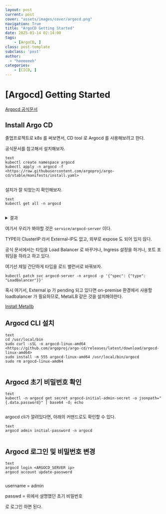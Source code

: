 ```yaml
---
layout: post
current: post
cover: "assets/images/cover/argocd.png"
navigation: True
title: "ArgoCD Getting Started"
date: 2025-01-14 02:14:00
tags:
    - [ArgoCD, ]
class: post-template
subclass: 'post'
author: 
  - "hoeeeeeh"
categories:
    - [CICD, ]
---
```


# [Argocd] Getting Started


[Argocd 공식문서](https://argo-cd.readthedocs.io/en/stable/getting_started/)


## Install Argo CD


졸업프로젝트로 k8s 를 써보면서, CD tool 로 Argocd 를 사용해보려고 한다.


공식문서를 참고해서 설치해보자.



```
text
kubectl create namespace argocd
kubectl apply -n argocd -f <https://raw.githubusercontent.com/argoproj/argo-cd/stable/manifests/install.yaml>


```



설치가 잘 되었는지 확인해보자.



```
text
kubectl get all -n argocd


```



<details>
<summary> 결과 </summary>
<code>
<pre>
...
pod/argocd-redis-774dbf45f8-mvw4n                       1/1     Running   0          4m56s
pod/argocd-repo-server-76d7968f94-j99cw                 1/1     Running   0          4m56s
pod/argocd-server-5db7487c98-ljqhr                      1/1     Running   0          4m56s
...


NAME                                              TYPE        CLUSTER-IP       EXTERNAL-IP   PORT(S)                      AGE
service/argocd-server                             ClusterIP   10.96.132.227    none        80/TCP,443/TCP               4m57s
...


</pre>
</code>
</details>


여기서 우리가 봐야할 것은 `service/argocd-server` 이다.


TYPE이 ClusterIP 라서 External-IP도 없고, 외부로 expose 도 되어 있지 않다.


공식 문서에서는 타입을 Load Balancer 로 바꾸거나, Ingress 설정을 하거나, 포트 포워딩을 하라고 하고 있다.


여기선 제일 간단하게 타입을 로드 밸런서로 바꿔보자.


`kubectl patch svc argocd-server -n argocd -p '{"spec": {"type": "LoadBalancer"}}'`


혹시 여기서, External ip 가 pending 되고 있다면 on-premise 환경에서 사용할 loadbalancer 가 필요하므로, MetalLB 같은 것을 설치해야한다.


[Install Metallb](https://www.notion.so/InstallMetallb.html)


## Argocd CLI 설치



```
text
cd /usr/local/bin
sudo curl -sSL -o argocd-linux-amd64 <https://github.com/argoproj/argo-cd/releases/latest/download/argocd-linux-amd64>
sudo install -m 555 argocd-linux-amd64 /usr/local/bin/argocd
sudo rm argocd-linux-amd64


```



## Argocd 초기 비밀번호 확인



```
text
kubectl -n argocd get secret argocd-initial-admin-secret -o jsonpath="{.data.password}" | base64 -d; echo


```



argocd cli가 깔려있다면, 아래의 커맨드로도 확인할 수 있다.



```
text
argocd admin initial-password -n argocd


```



## Argocd 로그인 및 비밀번호 변경



```
text
argocd login <ARGOCD_SERVER ip>
argocd account update-password


```



username = admin


passwd = 위에서 설명했던 초기 비밀번호


로 로그인 하면 된다.

